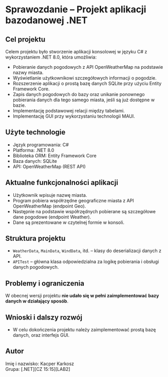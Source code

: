 # Sprawozdanie – Projekt aplikacji bazodanowej .NET

## Cel projektu

Celem projektu było stworzenie aplikacji konsolowej w języku C# z wykorzystaniem .NET 8.0, która umożliwia:
- Pobieranie danych pogodowych z API OpenWeatherMap na podstawie nazwy miasta.
- Wyświetlanie użytkownikowi szczegółowych informacji o pogodzie.
- Rozszerzenie aplikacji o prostą bazę danych SQLite przy użyciu Entity Framework Core.
- Zapis danych pogodowych do bazy oraz unikanie ponownego pobierania danych dla tego samego miasta, jeśli są już dostępne w bazie.
- Implementację podstawowej relacji między tabelami.
- Implementację GUI przy wykorzystaniu technologii MAUI.

## Użyte technologie

- Język programowania: C#
- Platforma: .NET 8.0
- Biblioteka ORM: Entity Framework Core
- Baza danych: SQLite
- API: OpenWeatherMap (REST API)

## Aktualne funkcjonalności aplikacji

- Użytkownik wpisuje nazwę miasta.
- Program pobiera współrzędne geograficzne miasta z API OpenWeatherMap (endpoint Geo).
- Następnie na podstawie współrzędnych pobierane są szczegółowe dane pogodowe (endpoint Weather).
- Dane są prezentowane w czytelnej formie w konsoli.

## Struktura projektu

- `WeatherData`, `MainData`, `WindData`, itd. – klasy do deserializacji danych z API.
- `APITest` – główna klasa odpowiedzialna za logikę pobierania i obsługi danych pogodowych.

## Problemy i ograniczenia

W obecnej wersji projektu **nie udało się w pełni zaimplementować bazy danych w działający sposób**.


## Wnioski i dalszy rozwój

- W celu dokończenia projektu należy zaimplementować prostą bazę danych, oraz interfejs GUI.

## Autor

Imię i nazwisko: Kacper Karkosz  
Grupa: [.NET][CZ 15:15][LAB2]  
